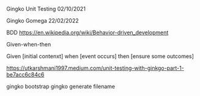 Gingko Unit Testing
02/10/2021

Gingko
Gomega
22/02/2022



BDD
https://en.wikipedia.org/wiki/Behavior-driven_development

Given-when-then

Given [initial contenxt] when [event occurs] then [ensure some outcomes]



https://utkarshmani1997.medium.com/unit-testing-with-ginkgo-part-1-be7acc6c84c6


gingko bootstrap
gingko generate filename
